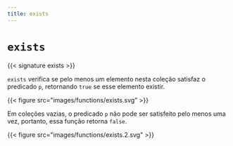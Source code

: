 ```yaml
---
title: exists
---
```


# `exists`

{{< signature exists >}}

`exists` verifica se pelo menos um elemento nesta coleção satisfaz o predicado `p`, retornando `true` se esse elemento existir.

{{< figure src="images/functions/exists.svg" >}}

Em coleções vazias, o predicado `p` não pode ser satisfeito pelo menos uma vez, portanto, essa função retorna `false`.

{{< figure src="images/functions/exists.2.svg" >}}
